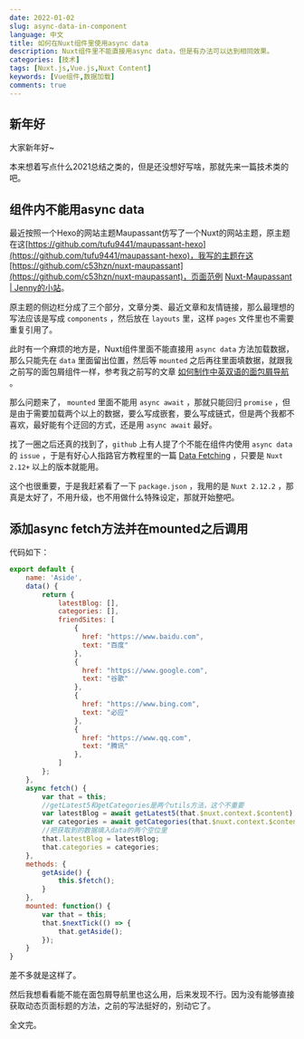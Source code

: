 ```yaml
---
date: 2022-01-02
slug: async-data-in-component
language: 中文
title: 如何在Nuxt组件里使用async data
description: Nuxt组件里不能直接用async data，但是有办法可以达到相同效果。
categories: [技术]
tags: [Nuxt.js,Vue.js,Nuxt Content]
keywords: [Vue组件,数据加载]
comments: true
---
```


## 新年好

大家新年好~

本来想着写点什么2021总结之类的，但是还没想好写啥，那就先来一篇技术类的吧。

## 组件内不能用async data

最近按照一个Hexo的网站主题Maupassant仿写了一个Nuxt的网站主题，原主题在这[https://github.com/tufu9441/maupassant-hexo](https://github.com/tufu9441/maupassant-hexo)，我写的主题在这[https://github.com/c53hzn/nuxt-maupassant](https://github.com/c53hzn/nuxt-maupassant)，页面范例 [Nuxt-Maupassant | Jenny的小站](https://www.houzhenni.com/nuxt-maupassant/)。

原主题的侧边栏分成了三个部分，文章分类、最近文章和友情链接，那么最理想的写法应该是写成 `components` ，然后放在 `layouts` 里，这样 `pages` 文件里也不需要重复引用了。

此时有一个麻烦的地方是，Nuxt组件里面不能直接用 `async data` 方法加载数据，那么只能先在 `data` 里面留出位置，然后等 `mounted` 之后再往里面填数据，就跟我之前写的面包屑组件一样，参考我之前写的文章 [如何制作中英双语的面包屑导航](/blog/nuxt-breadcrumbs-bilingual) 。

那么问题来了， `mounted` 里面不能用 `async await` ，那就只能回归 `promise` ，但是由于需要加载两个以上的数据，要么写成嵌套，要么写成链式，但是两个我都不喜欢，最好能有个迂回的方式，还是用 `async await` 最好。

找了一圈之后还真的找到了，`github` 上有人提了个不能在组件内使用 `async data` 的 `issue` ，于是有好心人指路官方教程里的一篇 [Data Fetching](https://nuxtjs.org/docs/features/data-fetching/) ，只要是 `Nuxt 2.12+` 以上的版本就能用。

这个也很重要，于是我赶紧看了一下 `package.json` ，我用的是 `Nuxt 2.12.2` ，那真是太好了，不用升级，也不用做什么特殊设定，那就开始整吧。

## 添加async fetch方法并在mounted之后调用

代码如下：

```js
export default {
	name: 'Aside',
	data() {
		return {
			latestBlog: [],
			categories: [],
			friendSites: [
				{
				  href: "https://www.baidu.com",
				  text: "百度"
				},
				{
				  href: "https://www.google.com",
				  text: "谷歌"
				},
				{
				  href: "https://www.bing.com",
				  text: "必应"
				},
				{
				  href: "https://www.qq.com",
				  text: "腾讯"
				},
			]
		};
	},
	async fetch() {
		var that = this;
		//getLatest5和getCategories是两个utils方法，这个不重要
		var latestBlog = await getLatest5(that.$nuxt.context.$content);
		var categories = await getCategories(that.$nuxt.context.$content);
		//把获取到的数据填入data的两个空位里
		that.latestBlog = latestBlog;
		that.categories = categories;
	},
	methods: {
		getAside() {
			this.$fetch();
		}
	},
	mounted: function() {
		var that = this;
		that.$nextTick(() => {
			that.getAside();
		});
	}
}
```

差不多就是这样了。

然后我想看看能不能在面包屑导航里也这么用，后来发现不行。因为没有能够直接获取动态页面标题的方法，之前的写法挺好的，别动它了。

全文完。